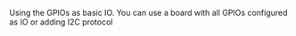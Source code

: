 Using the GPIOs as basic IO. You can use a board with all GPIOs configured as IO or adding I2C protocol